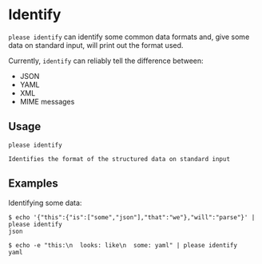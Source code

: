 # Identify

`please identify` can identify some common data formats and, give some data on standard input, will print out the format used.

Currently, `identify` can reliably tell the difference between:

* JSON
* YAML
* XML
* MIME messages

## Usage

    please identify

    Identifies the format of the structured data on standard input

## Examples

Identifying some data:

    $ echo '{"this":{"is":["some","json"],"that":"we"},"will":"parse"}' | please identify
    json

    $ echo -e "this:\n  looks: like\n  some: yaml" | please identify
    yaml
